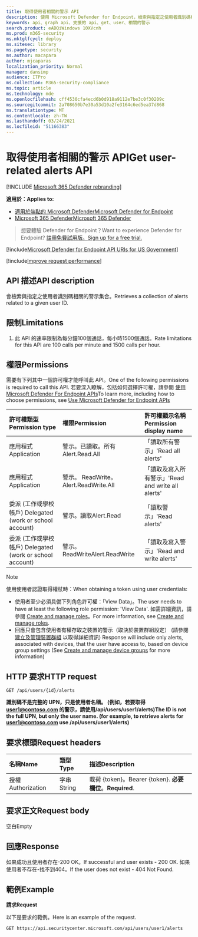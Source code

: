 ```yaml
---
title: 取得使用者相關的警示 API
description: 使用 Microsoft Defender for Endpoint，檢索與指定之使用者識別碼相關的提醒集合。
keywords: api、graph api、支援的 api、get、user、相關的警示
search.product: eADQiWindows 10XVcnh
ms.prod: m365-security
ms.mktglfcycl: deploy
ms.sitesec: library
ms.pagetype: security
ms.author: macapara
author: mjcaparas
localization_priority: Normal
manager: dansimp
audience: ITPro
ms.collection: M365-security-compliance
ms.topic: article
ms.technology: mde
ms.openlocfilehash: cff4530cfa4ecd6b0d918a9112e7be3c0f30209c
ms.sourcegitcommit: 2a708650b7e30a53d10a2fe3164c6ed5ea37d868
ms.translationtype: MT
ms.contentlocale: zh-TW
ms.lasthandoff: 03/24/2021
ms.locfileid: "51166383"
---
```

# <a name="get-user-related-alerts-api"></a><span data-ttu-id="303f5-104">取得使用者相關的警示 API</span><span class="sxs-lookup"><span data-stu-id="303f5-104">Get user-related alerts API</span></span>

[!INCLUDE [Microsoft 365 Defender rebranding](../../includes/microsoft-defender.md)]

<span data-ttu-id="303f5-105">**適用於：**</span><span class="sxs-lookup"><span data-stu-id="303f5-105">**Applies to:**</span></span>
- [<span data-ttu-id="303f5-106">適用於端點的 Microsoft Defender</span><span class="sxs-lookup"><span data-stu-id="303f5-106">Microsoft Defender for Endpoint</span></span>](https://go.microsoft.com/fwlink/p/?linkid=2154037)
- [<span data-ttu-id="303f5-107">Microsoft 365 Defender</span><span class="sxs-lookup"><span data-stu-id="303f5-107">Microsoft 365 Defender</span></span>](https://go.microsoft.com/fwlink/?linkid=2118804)

> <span data-ttu-id="303f5-108">想要體驗 Defender for Endpoint？</span><span class="sxs-lookup"><span data-stu-id="303f5-108">Want to experience Defender for Endpoint?</span></span> [<span data-ttu-id="303f5-109">註冊免費試用版。</span><span class="sxs-lookup"><span data-stu-id="303f5-109">Sign up for a free trial.</span></span>](https://www.microsoft.com/microsoft-365/windows/microsoft-defender-atp?ocid=docs-wdatp-exposedapis-abovefoldlink) 


[!include[Microsoft Defender for Endpoint API URIs for US Government](../../includes/microsoft-defender-api-usgov.md)]

[!include[Improve request performance](../../includes/improve-request-performance.md)]

## <a name="api-description"></a><span data-ttu-id="303f5-110">API 描述</span><span class="sxs-lookup"><span data-stu-id="303f5-110">API description</span></span>
<span data-ttu-id="303f5-111">會檢索與指定之使用者識別碼相關的警示集合。</span><span class="sxs-lookup"><span data-stu-id="303f5-111">Retrieves a collection of alerts related to a given user ID.</span></span>


## <a name="limitations"></a><span data-ttu-id="303f5-112">限制</span><span class="sxs-lookup"><span data-stu-id="303f5-112">Limitations</span></span>
1. <span data-ttu-id="303f5-113">此 API 的速率限制為每分鐘100個通話，每小時1500個通話。</span><span class="sxs-lookup"><span data-stu-id="303f5-113">Rate limitations for this API are 100 calls per minute and 1500 calls per hour.</span></span>


## <a name="permissions"></a><span data-ttu-id="303f5-114">權限</span><span class="sxs-lookup"><span data-stu-id="303f5-114">Permissions</span></span>
<span data-ttu-id="303f5-115">需要有下列其中一個許可權才能呼叫此 API。</span><span class="sxs-lookup"><span data-stu-id="303f5-115">One of the following permissions is required to call this API.</span></span> <span data-ttu-id="303f5-116">若要深入瞭解，包括如何選擇許可權，請參閱 [使用 Microsoft Defender For Endpoint APIs](apis-intro.md)</span><span class="sxs-lookup"><span data-stu-id="303f5-116">To learn more, including how to choose permissions, see [Use Microsoft Defender for Endpoint APIs](apis-intro.md)</span></span>

<span data-ttu-id="303f5-117">許可權類型</span><span class="sxs-lookup"><span data-stu-id="303f5-117">Permission type</span></span> |   <span data-ttu-id="303f5-118">權限</span><span class="sxs-lookup"><span data-stu-id="303f5-118">Permission</span></span>  |   <span data-ttu-id="303f5-119">許可權顯示名稱</span><span class="sxs-lookup"><span data-stu-id="303f5-119">Permission display name</span></span>
:---|:---|:---
<span data-ttu-id="303f5-120">應用程式</span><span class="sxs-lookup"><span data-stu-id="303f5-120">Application</span></span> |   <span data-ttu-id="303f5-121">警示。已讀取。所有</span><span class="sxs-lookup"><span data-stu-id="303f5-121">Alert.Read.All</span></span> |    <span data-ttu-id="303f5-122">「讀取所有警示」</span><span class="sxs-lookup"><span data-stu-id="303f5-122">'Read all alerts'</span></span>
<span data-ttu-id="303f5-123">應用程式</span><span class="sxs-lookup"><span data-stu-id="303f5-123">Application</span></span> |   <span data-ttu-id="303f5-124">警示。 ReadWrite。</span><span class="sxs-lookup"><span data-stu-id="303f5-124">Alert.ReadWrite.All</span></span> |   <span data-ttu-id="303f5-125">「讀取及寫入所有警示」</span><span class="sxs-lookup"><span data-stu-id="303f5-125">'Read and write all alerts'</span></span>
<span data-ttu-id="303f5-126">委派 (工作或學校帳戶) </span><span class="sxs-lookup"><span data-stu-id="303f5-126">Delegated (work or school account)</span></span> | <span data-ttu-id="303f5-127">警示。讀取</span><span class="sxs-lookup"><span data-stu-id="303f5-127">Alert.Read</span></span> | <span data-ttu-id="303f5-128">「讀取警示」</span><span class="sxs-lookup"><span data-stu-id="303f5-128">'Read alerts'</span></span>
<span data-ttu-id="303f5-129">委派 (工作或學校帳戶) </span><span class="sxs-lookup"><span data-stu-id="303f5-129">Delegated (work or school account)</span></span> | <span data-ttu-id="303f5-130">警示。 ReadWrite</span><span class="sxs-lookup"><span data-stu-id="303f5-130">Alert.ReadWrite</span></span> | <span data-ttu-id="303f5-131">「讀取及寫入警示」</span><span class="sxs-lookup"><span data-stu-id="303f5-131">'Read and write alerts'</span></span>

>[!Note]
> <span data-ttu-id="303f5-132">使用使用者認證取得權杖時：</span><span class="sxs-lookup"><span data-stu-id="303f5-132">When obtaining a token using user credentials:</span></span>
>- <span data-ttu-id="303f5-133">使用者至少必須具備下列角色許可權：「View Data」。</span><span class="sxs-lookup"><span data-stu-id="303f5-133">The user needs to have at least the following role permission: 'View Data'.</span></span> <span data-ttu-id="303f5-134">如需詳細資訊，請參閱 [Create and manage roles](user-roles.md)。</span><span class="sxs-lookup"><span data-stu-id="303f5-134">For more information, see [Create and manage roles](user-roles.md).</span></span>
>- <span data-ttu-id="303f5-135">回應只會包含使用者有權存取之裝置的警示（取決於裝置群組設定） (請參閱 [建立及管理裝置群組](machine-groups.md) 以取得詳細資訊) </span><span class="sxs-lookup"><span data-stu-id="303f5-135">Response will include only alerts, associated with devices, that the user have access to, based on device group settings (See [Create and manage device groups](machine-groups.md) for more information)</span></span>

## <a name="http-request"></a><span data-ttu-id="303f5-136">HTTP 要求</span><span class="sxs-lookup"><span data-stu-id="303f5-136">HTTP request</span></span>
```
GET /api/users/{id}/alerts
```

<span data-ttu-id="303f5-137">**識別碼不是完整的 UPN，只是使用者名稱。 (例如，若要取得 user1@contoso.com 的警示，請使用/api/users/user1/alerts)**</span><span class="sxs-lookup"><span data-stu-id="303f5-137">**The ID is not the full UPN, but only the user name. (for example, to retrieve alerts for user1@contoso.com use /api/users/user1/alerts)**</span></span>

## <a name="request-headers"></a><span data-ttu-id="303f5-138">要求標頭</span><span class="sxs-lookup"><span data-stu-id="303f5-138">Request headers</span></span>

<span data-ttu-id="303f5-139">名稱</span><span class="sxs-lookup"><span data-stu-id="303f5-139">Name</span></span> | <span data-ttu-id="303f5-140">類型</span><span class="sxs-lookup"><span data-stu-id="303f5-140">Type</span></span> | <span data-ttu-id="303f5-141">描述</span><span class="sxs-lookup"><span data-stu-id="303f5-141">Description</span></span>
:---|:---|:---
<span data-ttu-id="303f5-142">授權</span><span class="sxs-lookup"><span data-stu-id="303f5-142">Authorization</span></span> | <span data-ttu-id="303f5-143">字串</span><span class="sxs-lookup"><span data-stu-id="303f5-143">String</span></span> | <span data-ttu-id="303f5-144">載荷 {token}。</span><span class="sxs-lookup"><span data-stu-id="303f5-144">Bearer {token}.</span></span> <span data-ttu-id="303f5-145">**必要欄位**。</span><span class="sxs-lookup"><span data-stu-id="303f5-145">**Required**.</span></span>


## <a name="request-body"></a><span data-ttu-id="303f5-146">要求正文</span><span class="sxs-lookup"><span data-stu-id="303f5-146">Request body</span></span>
<span data-ttu-id="303f5-147">空白</span><span class="sxs-lookup"><span data-stu-id="303f5-147">Empty</span></span>

## <a name="response"></a><span data-ttu-id="303f5-148">回應</span><span class="sxs-lookup"><span data-stu-id="303f5-148">Response</span></span>
<span data-ttu-id="303f5-149">如果成功且使用者存在-200 OK。</span><span class="sxs-lookup"><span data-stu-id="303f5-149">If successful and user exists - 200 OK.</span></span> <span data-ttu-id="303f5-150">如果使用者不存在-找不到404。</span><span class="sxs-lookup"><span data-stu-id="303f5-150">If the user does not exist - 404 Not Found.</span></span> 


## <a name="example"></a><span data-ttu-id="303f5-151">範例</span><span class="sxs-lookup"><span data-stu-id="303f5-151">Example</span></span>

<span data-ttu-id="303f5-152">**請求**</span><span class="sxs-lookup"><span data-stu-id="303f5-152">**Request**</span></span>

<span data-ttu-id="303f5-153">以下是要求的範例。</span><span class="sxs-lookup"><span data-stu-id="303f5-153">Here is an example of the request.</span></span>

```http
GET https://api.securitycenter.microsoft.com/api/users/user1/alerts
```
